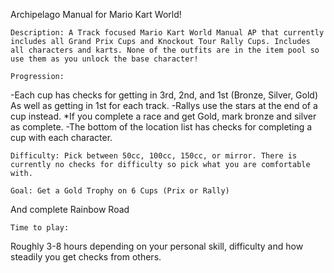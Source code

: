 Archipelago Manual for Mario Kart World!

	Description: A Track focused Mario Kart World Manual AP that currently includes all Grand Prix Cups and Knockout Tour Rally Cups. Includes all characters and karts. None of the outfits are in the item pool so use them as you unlock the base character!

	Progression: 
-Each cup has checks for getting in 3rd, 2nd, and 1st (Bronze, Silver, Gold) As well as getting in 1st for each track.
-Rallys use the stars at the end of a cup instead. 
*If you complete a race and get Gold, mark bronze and silver as complete. 
-The bottom of the location list has checks for completing a cup with each character.

	Difficulty: Pick between 50cc, 100cc, 150cc, or mirror. There is currently no checks for difficulty so pick what you are comfortable with.

	Goal: Get a Gold Trophy on 6 Cups (Prix or Rally) 
And complete Rainbow Road

	Time to play: 
Roughly 3-8 hours depending on your personal skill, difficulty and how steadily you get checks from others.
